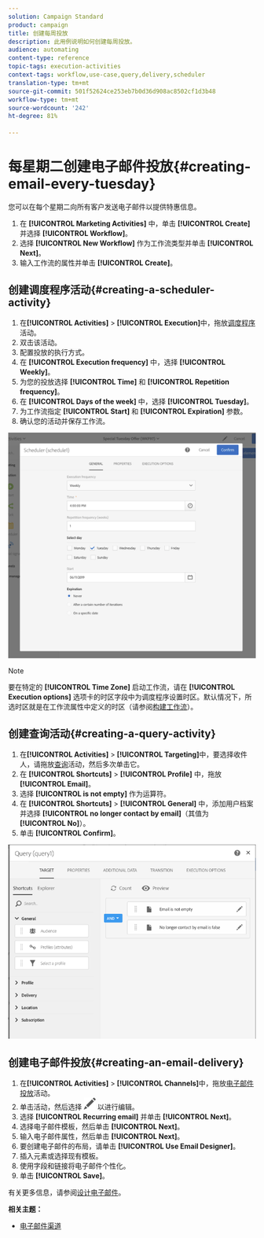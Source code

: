 ```yaml
---
solution: Campaign Standard
product: campaign
title: 创建每周投放
description: 此用例说明如何创建每周投放。
audience: automating
content-type: reference
topic-tags: execution-activities
context-tags: workflow,use-case,query,delivery,scheduler
translation-type: tm+mt
source-git-commit: 501f52624ce253eb7b0d36d908ac8502cf1d3b48
workflow-type: tm+mt
source-wordcount: '242'
ht-degree: 81%

---
```



# 每星期二创建电子邮件投放{#creating-email-every-tuesday}

您可以在每个星期二向所有客户发送电子邮件以提供特惠信息。

1. 在 **[!UICONTROL Marketing Activities]** 中，单击 **[!UICONTROL Create]** 并选择 **[!UICONTROL Workflow]**。
1. 选择 **[!UICONTROL New Workflow]** 作为工作流类型并单击 **[!UICONTROL Next]**。
1. 输入工作流的属性并单击 **[!UICONTROL Create]**。

## 创建调度程序活动{#creating-a-scheduler-activity}

1. 在&#x200B;**[!UICONTROL Activities]** > **[!UICONTROL Execution]**&#x200B;中，拖放[调度程序](../../automating/using/scheduler.md)活动。
1. 双击该活动。
1. 配置投放的执行方式。
1. 在 **[!UICONTROL Execution frequency]** 中，选择 **[!UICONTROL Weekly]**。
1. 为您的投放选择 **[!UICONTROL Time]** 和 **[!UICONTROL Repetition frequency]**。
1. 在 **[!UICONTROL Days of the week]** 中，选择 **[!UICONTROL Tuesday]**。
1. 为工作流指定 **[!UICONTROL Start]** 和 **[!UICONTROL Expiration]** 参数。
1. 确认您的活动并保存工作流。

![](assets/scheduler_properties.png)

>[!NOTE]
>
>要在特定的 **[!UICONTROL Time Zone]** 启动工作流，请在 **[!UICONTROL Execution options]** 选项卡的时区字段中为调度程序设置时区。默认情况下，所选时区就是在工作流属性中定义的时区（请参阅[构建工作流](../../automating/using/building-a-workflow.md)）。

## 创建查询活动{#creating-a-query-activity}

1. 在&#x200B;**[!UICONTROL Activities]** > **[!UICONTROL Targeting]**&#x200B;中，要选择收件人，请拖放[查询](../../automating/using/query.md)活动，然后多次单击它。
1. 在 **[!UICONTROL Shortcuts]** > **[!UICONTROL Profile]** 中，拖放 **[!UICONTROL Email]**。
1. 选择 **[!UICONTROL is not empty]** 作为运算符。
1. 在 **[!UICONTROL Shortcuts]** > **[!UICONTROL General]** 中，添加用户档案并选择 **[!UICONTROL no longer contact by email]**（其值为 **[!UICONTROL No]**）。
1. 单击 **[!UICONTROL Confirm]**。

![](assets/wf-complement-query.png)

## 创建电子邮件投放{#creating-an-email-delivery}

1. 在&#x200B;**[!UICONTROL Activities]** > **[!UICONTROL Channels]**&#x200B;中，拖放[电子邮件投放](../../automating/using/email-delivery.md)活动。
1. 单击活动，然后选择 ![](assets/edit_darkgrey-24px.png) 以进行编辑。
1. 选择 **[!UICONTROL Recurring email]** 并单击 **[!UICONTROL Next]**。
1. 选择电子邮件模板，然后单击 **[!UICONTROL Next]**。
1. 输入电子邮件属性，然后单击 **[!UICONTROL Next]**。
1. 要创建电子邮件的布局，请单击 **[!UICONTROL Use Email Designer]**。
1. 插入元素或选择现有模板。
1. 使用字段和链接将电子邮件个性化。
1. 单击 **[!UICONTROL Save]**。

有关更多信息，请参阅[设计电子邮件](../../designing/using/designing-from-scratch.md#designing-an-email-content-from-scratch)。

**相关主题：**

* [电子邮件渠道](../../channels/using/creating-an-email.md)
